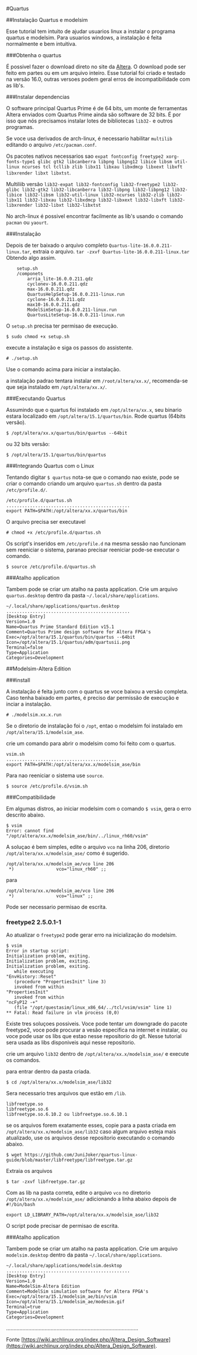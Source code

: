 #Quartus 

##Instalação Quartus e modelsim

Esse tutorial tem intuito de ajudar usuarios linux a instalar o programa quartus e modelsim.
Para usuarios windows, a instalação é feita normalmente e bem intuitiva.

###Obtenha o quartus

É possivel fazer o download direto no site da [Altera](http://dl.altera.com/?edition=lite).
O download pode ser feito em partes ou em um arquivo inteiro.
Esse tutorial foi criado e testado na versão 16.0, outras versoes podem geral erros de incompatibilidade com as lib's.

###Instalar dependencias

O software principal Quartus Prime é de 64 bits, um monte de ferramentas Altera enviados com Quartus Prime ainda são software de 32 bits. É por isso que nós precisamos instalar lotes de bibliotecas `lib32-` e outros programas. 

Se voce usa derivados de arch-linux, é necessario habilitar `multilib` editando o arquivo `/etc/pacman.conf`.

Os pacotes nativos necessarios sao  `expat fontconfig freetype2 xorg-fonts-type1 glibc gtk2 libcanberra libpng libpng12 libice libsm util-linux ncurses tcl tcllib zlib libx11 libxau libxdmcp libxext libxft libxrender libxt libxtst`.

Multiliib versão `lib32-expat lib32-fontconfig lib32-freetype2 lib32-glibc lib32-gtk2 lib32-libcanberra lib32-libpng lib32-libpng12 lib32-libice lib32-libsm lib32-util-linux lib32-ncurses lib32-zlib lib32-libx11 lib32-libxau lib32-libxdmcp lib32-libxext lib32-libxft lib32-libxrender lib32-libxt lib32-libxtst`

No arch-linux é possivel encontrar facilmente as lib's usando o comando `pacman` ou `yaourt`.

###Instalação

Depois de ter baixado o arquivo completo `Quartus-lite-16.0.0.211-linux.tar`, extraia o arquivo.
```tar -zxvf Quartus-lite-16.0.0.211-linux.tar```
Obtendo algo assim.
```
	setup.sh
	/componets
		arria_lite-16.0.0.211.qdz
		cyclonev-16.0.0.211.qdz  
		max-16.0.0.211.qdz
		QuartusHelpSetup-16.0.0.211-linux.run
		cyclone-16.0.0.211.qdz
		max10-16.0.0.211.qdz
		ModelSimSetup-16.0.0.211-linux.run
		QuartusLiteSetup-16.0.0.211-linux.run
```

O `setup.sh` precisa ter permisao de execução.

```
$ sudo chmod +x setup.sh
```
execute a instalação e siga os passos do assistente.

```
# ./setup.sh
```
Use o comando acima para iniciar a instalação.

a instalação padrao tentara instalar em `/root/altera/xx.x/`, recomenda-se que seja instalado em `/opt/altera/xx.x/`.

###Executando Quartus

Assumindo que o quartus foi instalado em `/opt/altera/xx.x`, seu binario estara localizado em `/opt/altera/15.1/quartus/bin`. Rode quartus (64bits versão).
```
$ /opt/altera/xx.x/quartus/bin/quartus --64bit
```
ou 32 bits versão:
```
$ /opt/altera/15.1/quartus/bin/quartus
```

###Integrando Quartus com o Linux

Tentando digitar `$ quartus` nota-se que o comando nao existe, pode se criar o comando criando um arquivo `quartus.sh` dentro da pasta `/etc/profile.d/`.

```
/etc/profile.d/quartus.sh
...............................................
export PATH=$PATH:/opt/altera/xx.x/quartus/bin
```
O arquivo precisa ser executavel
```
# chmod +x /etc/profile.d/quartus.sh
```
Os script's inseridos em `/etc/profile.d` na mesma sessão nao funcionam sem reeniciar o sistema, paranao precisar reeniciar pode-se executar o comando.
```
$ source /etc/profile.d/quartus.sh
```

###Atalho application

Tambem pode se criar um atalho na pasta application. Crie um arquivo `quartus.desktop` dentro da pasta `~/.local/share/applications`.
```
~/.local/share/applications/quartus.desktop
...............................................
[Desktop Entry]
Version=1.0
Name=Quartus Prime Standard Edition v15.1
Comment=Quartus Prime design software for Altera FPGA's
Exec=/opt/altera/15.1/quartus/bin/quartus --64bit
Icon=/opt/altera/15.1/quartus/adm/quartusii.png
Terminal=false
Type=Application
Categories=Development
```

##Modelsim-Altera Edition

###install

A instalação é feita junto com o quartus se voce baixou a versão completa. Caso tenha baixado em partes, é preciso dar permissão de execução e inciar a instalação.
```
# ./modelsim.xx.x.run
```
Se o diretorio de instalação foi o `/opt`, entao o modelsim foi instalado em `/opt/altera/15.1/modelsim_ase`.

crie um comando para abrir o modelsim como foi feito com o quartus.

```
vsim.sh
..........................................
export PATH=$PATH:/opt/altera/xx.x/modelsim_ase/bin
```
Para nao reeniciar o sistema use `source`.
```
$ source /etc/profile.d/vsim.sh
```

###Compatibilidade

Em algumas distros, ao iniciar modelsim com o comando `$ vsim`, gera o erro descrito abaixo.
```
$ vsim
Error: cannot find "/opt/altera/xx.x/modelsim_ase/bin/../linux_rh60/vsim"
```
A soluçao é bem simples, edite o arquivo `vco` na linha 206, diretorio `/opt/altera/xx.x/modelsim_ase/` como é sugerido.
```
/opt/altera/xx.x/modelsim_ae/vco line 206
 *)                vco="linux_rh60" ;;
```
para
```
/opt/altera/xx.x/modelsim_ae/vco line 206
 *)                vco="linux" ;;
```
Pode ser necessario permisao de escrita.

### freetype2 2.5.0.1-1

Ao atualizar o `freetype2` pode gerar erro na inicialização do modelsim.
```
$ vsim
Error in startup script:
Initialization problem, exiting.
Initialization problem, exiting.
Initialization problem, exiting.
   while executing
"EnvHistory::Reset"
   (procedure "PropertiesInit" line 3)
   invoked from within
"PropertiesInit"
   invoked from within
"ncFyP12 -+"
   (file "/opt/questasim/linux_x86_64/../tcl/vsim/vsim" line 1)
** Fatal: Read failure in vlm process (0,0)
```
Existe tres soluçoes possiveis. Voce pode tentar um downgrade do pacote freetype2, voce pode procurar a vesão especifica na internet e instalar, ou voce pode usar os libs que estao nesse repositorio do git.
Nesse tutorial sera usada as libs disponiveis aqui nesse repositorio.

crie um arquivo `lib32` dentro de `/opt/altera/xx.x/modelsim_ase/` e execute os comandos.

para entrar dentro da pasta criada. 
```
$ cd /opt/altera/xx.x/modelsim_ase/lib32
```
Sera necessario tres arquivos que estão em `/lib`.
```
libfreetype.so
libfreetype.so.6
libfreetype.so.6.10.2 ou libfreetype.so.6.10.1 
```
se os arquivos forem exatamente esses, copie para a pasta criada em `/opt/altera/xx.x/modelsim_ase/lib32`
caso algum arquivo esteja mais atualizado, use os arquivos desse repositorio executando o comando abaixo.
```
$ wget https://github.com/JuniJoker/quartus-linux-guide/blob/master/libfreetype/libfreetype.tar.gz
```
Extraia os arquivos
```
$ tar -zxvf libfreetype.tar.gz
```
Com as lib na pasta correta, edite o arquivo `vco` no diretorio `/opt/altera/xx.x/modelsim_ase/` adicionando a linha abaixo depois de `#!/bin/bash`
```
export LD_LIBRARY_PATH=/opt/altera/xx.x/modelsim_ase/lib32
```
O script pode precisar de permisao de escrita.

###Atalho application

Tambem pode se criar um atalho na pasta application. Crie um arquivo `modelsim.desktop` dentro da pasta `~/.local/share/applications`.
```
~/.local/share/applications/modelsim.desktop
...............................................
[Desktop Entry]
Version=1.0
Name=ModelSim-Altera Edition
Comment=ModelSim simulation software for Altera FPGA's
Exec=/opt/altera/15.1/modelsim_ae/bin/vsim
Icon=/opt/altera/15.1/modelsim_ae/modesim.gif
Terminal=true
Type=Application
Categories=Development
```

.........................................................................................

Fonte [https://wiki.archlinux.org/index.php/Altera_Design_Software](https://wiki.archlinux.org/index.php/Altera_Design_Software).








